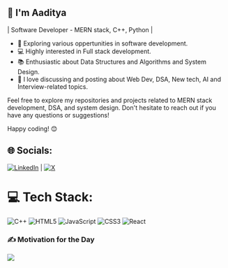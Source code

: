 ## 👋 I'm Aaditya

| Software Developer - MERN stack, C++, Python | 

- 🌱 Exploring various oppertunities in software development.
- 💻 Highly interested in Full stack development.
- 📚 Enthusiastic about Data Structures and Algorithms and System Design.
- 💬 I love discussing and posting about Web Dev, DSA, New tech, AI and Interview-related topics.

Feel free to explore my repositories and projects related to MERN stack development, DSA, and system design. Don't hesitate to reach out if you have any questions or suggestions!

Happy coding! 😊

## 🌐 Socials:
[![LinkedIn](https://img.shields.io/badge/LinkedIn-%230077B5.svg?logo=linkedin&logoColor=white)](https://linkedin.com/in/www.linkedin.com/in/aadityaparmar) 
| 
[![X](https://img.shields.io/badge/X-black.svg?logo=X&logoColor=white)](https://x.com/a1dtya) 

# 💻 Tech Stack:
![C++](https://img.shields.io/badge/c++-%2300599C.svg?style=for-the-badge&logo=c%2B%2B&logoColor=white) ![HTML5](https://img.shields.io/badge/html5-%23E34F26.svg?style=for-the-badge&logo=html5&logoColor=white) ![JavaScript](https://img.shields.io/badge/javascript-%23323330.svg?style=for-the-badge&logo=javascript&logoColor=%23F7DF1E) ![CSS3](https://img.shields.io/badge/css3-%231572B6.svg?style=for-the-badge&logo=css3&logoColor=white) ![React](https://img.shields.io/badge/react-%2320232a.svg?style=for-the-badge&logo=react&logoColor=%2361DAFB)

### ✍️ Motivation for the Day
![](https://quotes-github-readme.vercel.app/api?type=horizontal&theme=radical)

<!-- Proudly created with GPRM ( https://gprm.itsvg.in ) -->
